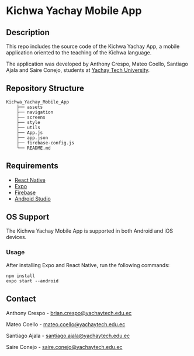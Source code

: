 # Kichwa Yachay Mobile App

## Description

This repo includes the source code of the Kichwa Yachay App, a mobile application oriented to the teaching of the Kichwa language.

The application was developed by Anthony Crespo, Mateo Coello, Santiago Ajala and Saire Conejo, students at [Yachay Tech University](https://www.yachaytech.edu.ec/en/).


## Repository Structure

```
Kichwa_Yachay_Mobile_App
    ├── assets
    ├── navigation
    ├── screens
    ├── style
    ├── utils
    ├── App.js
    ├── app.json
    ├── firebase-config.js
    └── README.md
```
## Requirements
* [React Native](https://reactnative.dev/)
* [Expo](https://expo.dev/)
* [Firebase](https://firebase.google.com/)
* [Android Studio](https://developer.android.com/studio)

## OS Support
The Kichwa Yachay Mobile App is supported in both Android and iOS devices.

### Usage

After installing Expo and React Native, run the following commands:
```
npm install
expo start --android
```

## Contact

Anthony Crespo - brian.crespo@yachaytech.edu.ec

Mateo Coello - mateo.coello@yachaytech.edu.ec

Santiago Ajala - santiago.ajala@yachaytech.edu.ec

Saire Conejo - saire.conejo@yachaytech.edu.ec

<br>
<br>